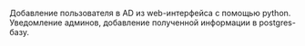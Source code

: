 Добавление пользователя в AD из web-интерфейса с помощью python.
Уведомление админов, добавление полученной информации в postgres-базу.
